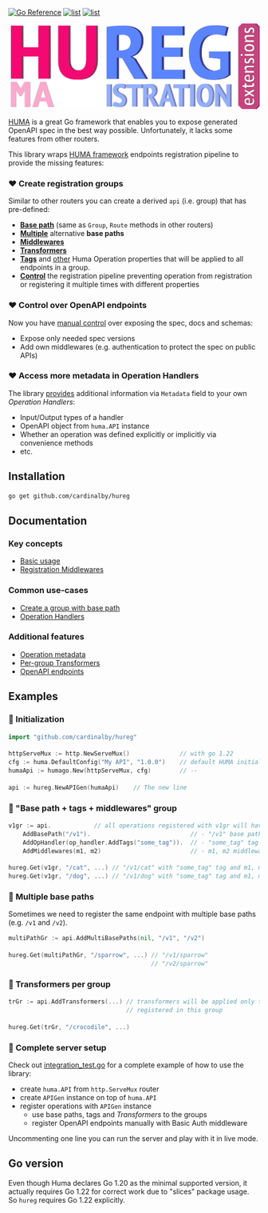 [![Go Reference](https://pkg.go.dev/badge/github.com/cardinalby/hureg.svg)](https://pkg.go.dev/github.com/cardinalby/hureg)
[![list](https://github.com/cardinalby/hureg/actions/workflows/list.yml/badge.svg)](https://github.com/cardinalby/hureg/actions/workflows/list.yml)
[![list](https://github.com/cardinalby/hureg/actions/workflows/list.yml/badge.svg)](https://github.com/cardinalby/hureg/actions/workflows/list.yml)

![hureg logo](./docs/hureg.png)

[HUMA](https://github.com/danielgtaylor/huma) is a great Go framework that enables you to 
expose generated OpenAPI spec in the best way possible. Unfortunately, it lacks some features from other routers.

This library wraps [HUMA framework](https://github.com/danielgtaylor/huma) endpoints 
registration pipeline to provide the missing features:

### ❤️ Create registration **groups**

Similar to other routers you can create a derived `api` (i.e. group) that has pre-defined:
- [**Base path**](./docs/base_path.md) (same as `Group`, `Route` methods in other routers) 
- [**Multiple**](./docs/base_path.md) alternative **base paths**
- [**Middlewares**](./pkg/huma/op_handler/middlewares.go)
- [**Transformers**](./docs/transformers.md)
- [**Tags**](./pkg/huma/op_handler/add_tags.go) and [other](./pkg/huma/op_handler) Huma Operation properties 
  that will be applied to all endpoints in a group.
- [**Control**](./docs/reg_middlewares.md) the registration pipeline preventing operation from 
  registration or registering it multiple times with different properties

### ❤️ Control over OpenAPI endpoints

Now you have [manual control](./docs/openapi_endpoints.md) over exposing the spec, docs and schemas:
- Expose only needed spec versions
- Add own middlewares (e.g. authentication to protect the spec on public APIs)

### ❤️ Access more metadata in Operation Handlers

The library [provides](./docs/metadata.md) additional information via `Metadata` field to your 
own _Operation Handlers_:
- Input/Output types of a handler
- OpenAPI object from `huma.API` instance
- Whether an operation was defined explicitly or implicitly via convenience methods
- etc.

## Installation

```bash
go get github.com/cardinalby/hureg
```

## Documentation

### Key concepts

- [Basic usage](./docs/basic_usage.md)
- [Registration Middlewares](./docs/reg_middlewares.md)

### Common use-cases

- [Create a group with base path](./docs/base_path.md)
- [Operation Handlers](./docs/op_handlers.md)

### Additional features

- [Operation metadata](./docs/metadata.md)
- [Per-group Transformers](./docs/transformers.md)
- [OpenAPI endpoints](./docs/openapi_endpoints.md)

## Examples

### 🔻 Initialization

```go
import "github.com/cardinalby/hureg"

httpServeMux := http.NewServeMux()              // with go 1.22
cfg := huma.DefaultConfig("My API", "1.0.0")    // default HUMA initialization
humaApi := humago.New(httpServeMux, cfg)        // --

api := hureg.NewAPIGen(humaApi)    // The new line
```

### 🔻 "Base path + tags + middlewares" group

```go
v1gr := api.            // all operations registered with v1gr will have:
	AddBasePath("/v1").                            // - "/v1" base path
	AddOpHandler(op_handler.AddTags("some_tag")).  // - "some_tag" tag
	AddMiddlewares(m1, m2)                         // - m1, m2 middlewares
	
hureg.Get(v1gr, "/cat", ...) // "/v1/cat" with "some_tag" tag and m1, m2 middlewares
hureg.Get(v1gr, "/dog", ...) // "/v1/dog" with "some_tag" tag and m1, m2 middlewares
```

### 🔻 Multiple base paths

Sometimes we need to register the same endpoint with multiple base paths (e.g. `/v1` and `/v2`).

```go
multiPathGr := api.AddMultiBasePaths(nil, "/v1", "/v2")

hureg.Get(multiPathGr, "/sparrow", ...) // "/v1/sparrow"
                                        // "/v2/sparrow"
```

### 🔻 Transformers per group

```go
trGr := api.AddTransformers(...) // transformers will be applied only to the operations 
                                 // registered in this group

hureg.Get(trGr, "/crocodile", ...)
```

### 🔻 Complete server setup

Check out [integration_test.go](./integration_test.go) for a complete example of how to use the library:
- create `huma.API` from `http.ServeMux` router
- create `APIGen` instance on top of `huma.API`
- register operations with `APIGen` instance
  - use base paths, tags and _Transformers_ to the groups
  - register OpenAPI endpoints manually with Basic Auth middleware

Uncommenting one line you can run the server and play with it in live mode.

## Go version

Even though Huma declares Go 1.20 as the minimal supported version, it actually requires Go 1.22 for correct work
due to "slices" package usage. So `hureg` requires Go 1.22 explicitly.